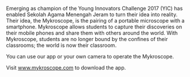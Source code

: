 
Emerging as champion of the Young Innovators Challenge 2017 (YIC) has enabled Sekolah Agama Menengah Jeram to turn their idea into reality. Their idea, the Mykroscope, is the pairing of a portable microscope with a smartphone. Mykroscope allows students to capture their discoveries on their mobile phones and share them with others around the world. With Mykroscope, students are no longer bound by the confines of their classrooms; the world is now their classroom.


You can use our app or your own camera to operate the Mykroscope.

Visit www.mykroscope.com to download the app.
